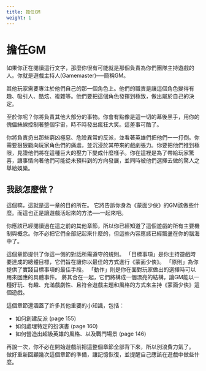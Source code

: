 ```yaml
---
title: 擔任GM
weight: 1
---
```

# 擔任GM
如果你正在閱讀這行文字，那麼你很有可能就是那個負責為你們團隊主持遊戲的人。你就是遊戲主持人(Gamemaster)──簡稱GM。

其他玩家需要專注於他們自己的那一個角色上。他們的職責是讓這個角色變得有趣、吸引人、酷炫、複雜等。他們要把這個角色發揮到極致，做出屬於自己的決定。

至於你呢？你將負責其他大部分的事物。你會有點像是這一切的幕後黑手，用你的傀儡絲線控制著整個宇宙，時不時發出瘋狂大笑。這差事可酷了。

你將負責扔出那些窮凶極惡、危險異常的反派，並看著英雄們把他們一一打倒。你需要狠狠戳向玩家角色們的痛處，並沉浸於其帶來的戲劇張力。你要把他們推到極限，見證他們將在這種巨大的壓力下變成什麼樣子。你在這裡是為了帶給玩家驚喜，讓事情向著他們可能從未預料到的方向發展，並同時被他們選擇去做的驚人之舉給娛樂。

## 我該怎麼做？

這個嘛，這就是這一章的目的所在。
它將告訴你身為《蒙面少俠》的GM該做些什麼。而這也正是讓遊戲活起來的方法──一起來吧。

你應該已經閱讀過在這之前的其他章節，所以你已經知道了這個遊戲的所有主要機制與概念。你不必把它們全部記起來什麼的，但這些內容應該已經飄盪在你的腦海中了。

這個章節提供了你這一側的對話所需遵守的規則。
「目標事項」是你主持遊戲時要達成的總體目標，它們旨在讓你以最佳的方式進行《蒙面少俠》。
「原則」為你提供了實踐目標事項的最佳手段。
「動作」則是你在面對玩家做出的選擇時可以用來回應的具體事件。
將其合在一起，它們將構成一個漂亮的結構，讓GM能以一種好玩、有趣、充滿戲劇性、且符合遊戲主題和風格的方式來主持《蒙面少俠》這個遊戲。

這個章節還涵蓋了許多其他重要的小知識，包括：
* 如何創建反派 (page 155)
* 如何處理特定的扮演書 (page 160)
* 如何營造出超級英雄的風格、以及戰鬥場景 (page 146)

再說一次，你不必在開始遊戲前把這整個章節全部背下來，所以別浪費力氣了。
做好重新回顧幾次這個章節的準備，讓記憶恢復，並提醒自己應該在遊戲中做些什麼。
